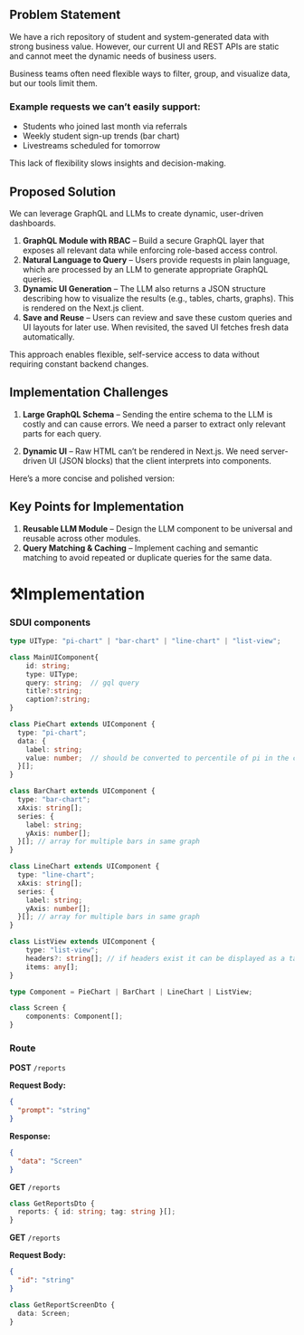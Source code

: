 ## Problem Statement

We have a rich repository of student and system-generated data with strong business value. However, our current UI and REST APIs are static and cannot meet the dynamic needs of business users.

Business teams often need flexible ways to filter, group, and visualize data, but our tools limit them.

### Example requests we can’t easily support:

- Students who joined last month via referrals
- Weekly student sign-up trends (bar chart)
- Livestreams scheduled for tomorrow

This lack of flexibility slows insights and decision-making.

## Proposed Solution

We can leverage GraphQL and LLMs to create dynamic, user-driven dashboards.

1. **GraphQL Module with RBAC** – Build a secure GraphQL layer that exposes all relevant data while enforcing role-based access control.
2. **Natural Language to Query** – Users provide requests in plain language, which are processed by an LLM to generate appropriate GraphQL queries.
3. **Dynamic UI Generation** – The LLM also returns a JSON structure describing how to visualize the results (e.g., tables, charts, graphs). This is rendered on the Next.js client.
4. **Save and Reuse** – Users can review and save these custom queries and UI layouts for later use. When revisited, the saved UI fetches fresh data automatically.

This approach enables flexible, self-service access to data without requiring constant backend changes.

## Implementation Challenges

1. **Large GraphQL Schema** – Sending the entire schema to the LLM is costly and can cause errors. We need a parser to extract only relevant parts for each query.

2. **Dynamic UI** – Raw HTML can’t be rendered in Next.js. We need server-driven UI (JSON blocks) that the client interprets into components.

Here’s a more concise and polished version:

## Key Points for Implementation

1. **Reusable LLM Module** – Design the LLM component to be universal and reusable across other modules.
2. **Query Matching & Caching** – Implement caching and semantic matching to avoid repeated or duplicate queries for the same data.

# ⚒️Implementation

### SDUI components

```ts
type UIType: "pi-chart" | "bar-chart" | "line-chart" | "list-view";

class MainUIComponent{
    id: string;
    type: UIType;
    query: string;  // gql query
    title?:string;
    caption?:string;
}

class PieChart extends UIComponent {
  type: "pi-chart";
  data: {
    label: string;
    value: number;  // should be converted to percentile of pi in the client
  }[];
}

class BarChart extends UIComponent {
  type: "bar-chart";
  xAxis: string[];
  series: {
    label: string;
    yAxis: number[];
  }[]; // array for multiple bars in same graph
}

class LineChart extends UIComponent {
  type: "line-chart";
  xAxis: string[];
  series: {
    label: string;
    yAxis: number[];
  }[]; // array for multiple bars in same graph
}

class ListView extends UIComponent {
    type: "list-view";
    headers?: string[]; // if headers exist it can be displayed as a table
    items: any[];
}

type Component = PieChart | BarChart | LineChart | ListView;

class Screen {
    components: Component[];
}

```

### **Route**

**POST** `/reports`

**Request Body:**

```json
{
  "prompt": "string"
}
```

**Response:**

```json
{
  "data": "Screen"
}
```

**GET** `/reports`

```ts
class GetReportsDto {
  reports: { id: string; tag: string }[];
}
```

**GET** `/reports`

**Request Body:**

```json
{
  "id": "string"
}
```

```ts
class GetReportScreenDto {
  data: Screen;
}
```

